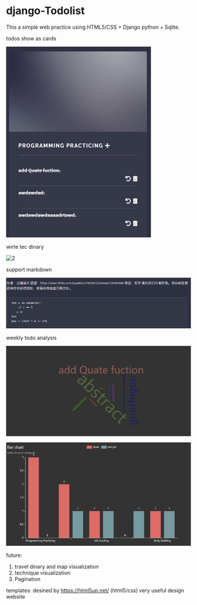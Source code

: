 # django-Todolist
This a simple web practice using HTML5/CSS + Django python + Sqlite.


todos show as cards

![1](screenshot/todo.png)

wirte tec dinary 

![2](article/todo.png)

support markdown 

![3](screenshot/markdown.png)

weekly todo analysis

![4](screenshot/wordcloud.png)

![5](screenshot/bar.png)

future:
  1. travel dinary and map visualization
  2. technique visualization
  3. Pagination 



templates: desined by https://html5up.net/  (html5/css)
very useful design website
